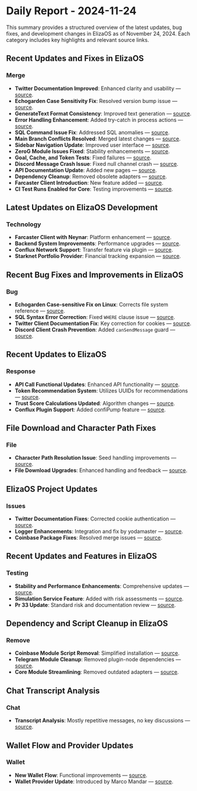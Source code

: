 # Daily Report - 2024-11-24

This summary provides a structured overview of the latest updates, bug fixes, and development changes in ElizaOS as of November 24, 2024. Each category includes key highlights and relevant source links.

## Recent Updates and Fixes in ElizaOS

### Merge
- **Twitter Documentation Improved**: Enhanced clarity and usability — [source](https://github.com/elizaOS/eliza/commit/666d5c154e045b4427872a541d9e010b3104de05).
- **Echogarden Case Sensitivity Fix**: Resolved version bump issue — [source](https://github.com/elizaOS/eliza/commit/d706e77d0ee119ad592dbdc40f95276dd3ce8ebb).
- **GenerateText Format Consistency**: Improved text generation — [source](https://github.com/elizaOS/eliza/commit/236943fb1b2e5e4c381c826645b3aa16b350175c).
- **Error Handling Enhancement**: Added try-catch in process actions — [source](https://github.com/elizaOS/eliza/commit/f33f62d05d4fa031a365471c88abf9cc4f4fce4e).
- **SQL Command Issue Fix**: Addressed SQL anomalies — [source](https://github.com/elizaOS/eliza/commit/704c7d511fe46c9b924496bb8125227821e4811a).
- **Main Branch Conflicts Resolved**: Merged latest changes — [source](https://github.com/elizaOS/eliza/commit/1c1c4e32d8b61a838d8b2f08813254c91b1f90bd).
- **Sidebar Navigation Update**: Improved user interface — [source](https://github.com/elizaOS/eliza/commit/90332b2fe8f00d223df60232f329a9634703317b).
- **ZeroG Module Issues Fixed**: Stability enhancements — [source](https://github.com/elizaOS/eliza/commit/a4bf4c78b483e236dc169667d357fc090418e76a).
- **Goal, Cache, and Token Tests**: Fixed failures — [source](https://github.com/elizaOS/eliza/commit/c6a3bf95790cca6bec998a809b02710915082ecd).
- **Discord Message Crash Issue**: Fixed null channel crash — [source](https://github.com/elizaOS/eliza/commit/f9ba2bd442867f7fb417f592ba2c7c0da1e4bf85).
- **API Documentation Update**: Added new pages — [source](https://github.com/elizaOS/eliza/commit/12c22131069b9cc4b76f0112ed8aae6317edf3c6).
- **Dependency Cleanup**: Removed obsolete adapters — [source](https://github.com/elizaOS/eliza/commit/aeacc6240426ac7ea0dcaf002172e71ae707fd48).
- **Farcaster Client Introduction**: New feature added — [source](https://github.com/elizaOS/eliza/commit/0355ab6372923c02f0483556d40976133afa6d27).
- **CI Test Runs Enabled for Core**: Testing improvements — [source](https://github.com/elizaOS/eliza/commit/031b9617de0b2502b72018498279ed7d84714a08).

## Latest Updates on ElizaOS Development

### Technology
- **Farcaster Client with Neynar**: Platform enhancement — [source](https://github.com/elizaOS/eliza/commit/469e2666a74cdaa350257a670035c3f190061dbc).
- **Backend System Improvements**: Performance upgrades — [source](https://github.com/elizaOS/eliza/commit/6d6296ebf8a496ccf563a0561acdc662e082b257).
- **Conflux Network Support**: Transfer feature via plugin — [source](https://github.com/elizaOS/eliza/commit/e9d343d8a7a42b855dedecd982f672d32cb19301).
- **Starknet Portfolio Provider**: Financial tracking expansion — [source](https://github.com/elizaOS/eliza/commit/7800dbc728400a3bd0b2ff34f7a373a80864bc3a).

## Recent Bug Fixes and Improvements in ElizaOS

### Bug
- **Echogarden Case-sensitive Fix on Linux**: Corrects file system reference — [source](https://github.com/elizaOS/eliza/pull/561).
- **SQL Syntax Error Correction**: Fixed `WHERE` clause issue — [source](https://github.com/elizaOS/eliza/pull/560).
- **Twitter Client Documentation Fix**: Key correction for cookies — [source](https://github.com/elizaOS/eliza/issues/558).
- **Discord Client Crash Prevention**: Added `canSendMessage` guard — [source](https://github.com/elizaOS/eliza/pull/598).

## Recent Updates to ElizaOS

### Response
- **API Call Functional Updates**: Enhanced API functionality — [source](https://github.com/elizaOS/eliza/commit/4d832408d76a03ff12be819c6a11395ea50c76b7).
- **Token Recommendation System**: Utilizes UUIDs for recommendations — [source](https://github.com/elizaOS/eliza/commit/5e7274c879f1aa57f65ce8d210528ef4b7eb6087).
- **Trust Score Calculations Updated**: Algorithm changes — [source](https://github.com/elizaOS/eliza/commit/2d93baaf9bf68b14277363a6e2afceb45bba6178).
- **Conflux Plugin Support**: Added confiPump feature — [source](https://github.com/elizaOS/eliza/commit/6bab91305cc65cd959d8c2063914579fb92425c5).

## File Download and Character Path Fixes

### File
- **Character Path Resolution Issue**: Seed handling improvements — [source](https://github.com/elizaOS/eliza/commit/5b78148e26fe3ccf4764661988ef1fd995814641).
- **File Download Upgrades**: Enhanced handling and feedback — [source](https://github.com/elizaOS/eliza/commit/b3445e2578a2c1f542ccae1dc607fecfbca8f62a).

## ElizaOS Project Updates

### Issues
- **Twitter Documentation Fixes**: Corrected cookie authentication — [source](https://github.com/elizaOS/eliza/pull/559).
- **Logger Enhancements**: Integration and fix by yodamaster — [source](https://github.com/elizaOS/eliza/pull/587).
- **Coinbase Package Fixes**: Resolved merge issues — [source](https://github.com/elizaOS/eliza/pull/586).

## Recent Updates and Features in ElizaOS

### Testing
- **Stability and Performance Enhancements**: Comprehensive updates — [source](https://github.com/elizaOS/eliza/pull/585).
- **Simulation Service Feature**: Added with risk assessments — [source](https://github.com/elizaOS/eliza/pull/597).
- **Pr 33 Update**: Standard risk and documentation review — [source](https://github.com/elizaOS/eliza/pull/596).

## Dependency and Script Cleanup in ElizaOS

### Remove
- **Coinbase Module Script Removal**: Simplified installation — [source](https://github.com/elizaOS/eliza/commit/d10d51dc381f61fff8b9b5f4b9a9f41f7e283382).
- **Telegram Module Cleanup**: Removed plugin-node dependencies — [source](https://github.com/elizaOS/eliza/commit/98284a18e78d9b0d9891784201c5a84e278fa809).
- **Core Module Streamlining**: Removed outdated adapters — [source](https://github.com/elizaOS/eliza/commit/60fa260ba0c0117e4fb9b3ae4588f9e919a3427d).

## Chat Transcript Analysis

### Chat
- **Transcript Analysis**: Mostly repetitive messages, no key discussions — [source](https://discord.com/channels/1253563208833433701/1326603270893867064).

## Wallet Flow and Provider Updates

### Wallet
- **New Wallet Flow**: Functional improvements — [source](https://github.com/elizaOS/eliza/commit/4b8622233c4014de9fc662e4a068fdc180cc1be3).
- **Wallet Provider Update**: Introduced by Marco Mandar — [source](https://github.com/elizaOS/eliza/commit/e2a894f86ebbe1fc084f9ea8458b055a51df7bba).
